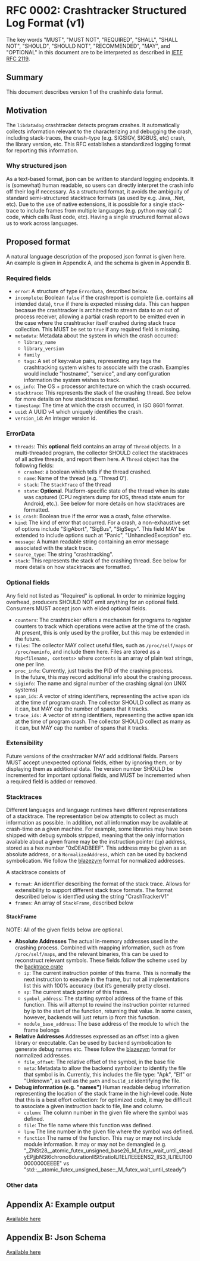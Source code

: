 # RFC 0002: Crashtracker Structured Log Format (v1)

The key words "MUST", "MUST NOT", "REQUIRED", "SHALL", "SHALL NOT", "SHOULD", "SHOULD NOT", "RECOMMENDED",  "MAY", and "OPTIONAL" in this document are to be interpreted as described in [IETF RFC 2119](https://datatracker.ietf.org/doc/html/rfc2119).

## Summary
This document describes version 1 of the crashinfo data format.

## Motivation
The `libdatadog` crashtracker detects program crashes.
It automatically collects information relevant to the characterizing and debugging the crash, including stack-traces, the crash-type (e.g. SIGSIGV, SIGBUS, etc) crash, the library version, etc.
This RFC establishes a standardized logging format for reporting this information.

### Why structured json
As a text-based format, json can be written to standard logging endpoints.
It is (somewhat) human readable, so users can directly interpret the crash info off their log if necessary.
As a structured format, it avoids the ambiguity of standard semi-structured stacktrace formats (as used by e.g. Java, .Net, etc).
Due to the use of native extensions, it is possible for a single stack-trace to include frames from multiple languages (e.g. python may call C code, which calls Rust code, etc).
Having a single structured format allows us to work across languages.

## Proposed format
A natural language description of the proposed json format is given here.
An example is given in Appendix A, and the schema is given in Appendix B.

### Required fields
- `error`:
    A structure of type `ErrorData`, described below.
- `incomplete`:
    Boolean `false` if the crashreport is complete (i.e. contains all intended data), `true` if there is expected missing data.
    This can happen becasue the crashtracker is architected to stream data to an out of process receiver, allowing a partial crash report to be emitted even in the case where the crashtracker itself crashed during stack trace collection.
    This MUST be set to `true` if any required field is missing.
- `metadata`:
    Metadata about the system in which the crash occurred:
    - `library_name`
    - `library_version`
    - `family`
    - `tags`:
      A set of key:value pairs, representing any tags the crashtracking system wishes to associate with the crash.
      Examples would include "hostname", "service", and any configuration information the system wishes to track.
- `os_info`: 
    The OS + processor architecture on which the crash occurred.
- `stacktrace`: 
    This represents the stack of the crashing thread.
    See below for more details on how stacktraces are formatted.
- `timestamp`:
    The time at which the crash occurred, in ISO 8601 format.
- `uuid`:
    A UUID v4 which uniquely identifies the crash.
- `version_id`:
    An integer version id.

### ErrorData
- `threads`:
    This **optional** field contains an array of `Thread` objects.
    In a multi-threaded program, the collector SHOULD collect the stacktraces of all active threads, and report them here.
    A `Thread` object has the following fields:
    - `crashed`: a boolean which tells if the thread crashed.
    - `name`: Name of the thread (e.g. 'Thread 0').
    - `stack`: The `StackTrace` of the thread
    - `state`: **Optional**. Platform-specific state of the thread when its state was captured (CPU registers dump for iOS, thread state enum for Android, etc.).
    See below for more details on how stacktraces are formatted.
- `is_crash`:
    Boolean true if the error was a crash, false otherwise.
- `kind`:
    The kind of error that occurred.
    For a crash, a non-exhaustive set of options include "SigAbort", "SigBus", "SigSegv".
    This field MAY be extended to include options such at "Panic", "UnhandledException" etc.
- `message`:
    A human readable string containing an error message associated with the stack trace.
- `source_type`:
    The string "crashtracking".
- `stack`:
    This represents the stack of the crashing thread.
    See below for more details on how stacktraces are formatted.

### Optional fields
Any field not listed as "Required" is optional.
In order to minimize logging overhead, producers SHOULD NOT emit anything for an optional field.
Consumers MUST accept json with elided optional fields.

- `counters`:
    The crashtracker offers a mechanism for programs to register counters to track which operations were active at the time of the crash.
    At present, this is only used by the profiler, but this may be extended in the future.
- `files`:
    The collector MAY collect useful files, such as `/proc/self/maps` or `/proc/meminfo`, and include them here.
    Files are stored as a `Map<filename, contents>` where `contents` is an array of plain text strings, one per line.
- `proc_info`: 
    Currently, just tracks the PID of the crashing process.  
    In the future, this may record additional info about the crashing process.
- `siginfo`:
    The name and signal number of the crashing signal (on UNIX systems)
- `span_ids`: 
    A vector of string identifiers, representing the active span ids at the time of program crash.
    The collector SHOULD collect as many as it can, but MAY cap the number of spans that it tracks.
- `trace_ids:`
    A vector of string identifiers, representing the active span ids at the time of program crash.
    The collector SHOULD collect as many as it can, but MAY cap the number of spans that it tracks.

### Extensibility
Future versions of the crashtracker MAY add additional fields.
Parsers MUST accept unexpected optional fields, either by ignoring them, or by displaying them as additional data.
The version number SHOULD be incremented for important optional fields, and MUST be incremented when a required field is added or removed.

### Stacktraces
Different languages and language runtimes have different representations of a stacktrace.
The representation below attempts to collect as much information as possible.
In addition, not all information may be available at crash-time on a given machine.
For example, some libraries may have been shipped with debug symbols stripped, meaning that the only information available about a given frame may be the instruction pointer (`ip`) address, stored as a hex number "0xDEADBEEF".
This address may be given as an absolute address, or a `NormalizedAddress`, which can be used by backend symbolication.
We follow the [blazezym](https://github.com/libbpf/blazesym) format for normalized addresses.

A stacktrace consists of 
  - `format`:
    An identifier describing the format of the stack trace.
    Allows for extensibility to support different stack trace formats.
    The format described below is identfied using the string "CrashTrackerV1"
  - `frames`:
    An array of `StackFrame`, described below

#### StackFrame

NOTE: All of the given fields below are optional.

- **Absolute Addresses**
  The actual in-memory addresses used in the crashing process.
  Combined with mapping information, such as from `/proc/self/maps`, and the relevant binaries, this can be used to reconstruct relevant symbols.
  These fields follow the scheme used by the [backtrace crate](https://docs.rs/backtrace/latest/backtrace/struct.Frame.html)
  - `ip`:
    The current instruction pointer of this frame.
    This is normally the next instruction to execute in the frame, but not all implementations list this with 100% accuracy (but it’s generally pretty close).
  - `sp`:
    The current stack pointer of this frame.
  - `symbol_address`:
    The starting symbol address of the frame of this function.
    This will attempt to rewind the instruction pointer returned by ip to the start of the function, returning that value.
    In some cases, however, backends will just return ip from this function.
  - `module_base_address`:
    The base address of the module to which the frame belongs
- **Relative Addresses**
  Addresses expressed as an offset into a given library or executable.
  Can be used by backend symbolication to generate debug names etc.
  These follow the [blazezym](https://github.com/libbpf/blazesym) format for normalized addresses.
  - `file_offset`: 
    The relative offset of the symbol, in the base file
  - `meta`:
    Metadata to allow the backend symbolizer to identify the file that symbol is in.
    Currently, this includes the file type: "Apk", "Elf" or "Unknown", as well as the `path` and `build_id` identifying the file.
- **Debug information (e.g. "names")**
  Human readable debug information representing the location of the stack frame in the high-level code.
  Note that this is a best effort collection: for optimized code, it may be difficult to associate a given instruction back to file, line and column.
  - `column`:
    The column number in the given file where the symbol was defined.
  - `file`:
    The file name where this function was defined.
  - `line`
    The line number in the given file where the symbol was defined.
  - `function`
    The name of the function.
    This may or may not include module information.
    It may or may not be demangled (e.g. "_ZNSt28__atomic_futex_unsigned_base26_M_futex_wait_until_steadyEPjjbNSt6chrono8durationIlSt5ratioILl1ELl1EEEENS2_IlS3_ILl1ELl1000000000EEEE" vs "std::__atomic_futex_unsigned_base::_M_futex_wait_until_steady")

### Other data

## Appendix A: Example output
[Available here](artifacts/0002-crashtracker-example.json)


## Appendix B: Json Schema
[Available here](artifacts/0002-crashtracker-schema.json)

